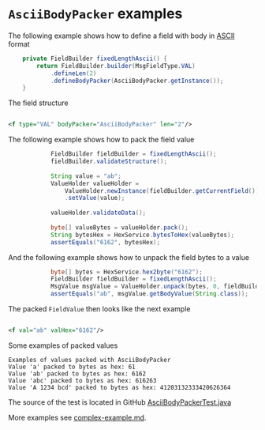 # `AsciiBodyPacker` examples

The following example shows how to define a field with body in [ASCII](https://en.wikipedia.org/wiki/ASCII) format
```Java
    private FieldBuilder fixedLengthAscii() {
        return FieldBuilder.builder(MsgFieldType.VAL)
            .defineLen(2)
            .defineBodyPacker(AsciiBodyPacker.getInstance());
    }
```

The field structure
```XML

<f type="VAL" bodyPacker="AsciiBodyPacker" len="2"/>
```

The following example shows how to pack the field value
```Java
            FieldBuilder fieldBuilder = fixedLengthAscii();
            fieldBuilder.validateStructure();
    
            String value = "ab";
            ValueHolder valueHolder =
                ValueHolder.newInstance(fieldBuilder.getCurrentField())
                .setValue(value);
            
            valueHolder.validateData();
    
            byte[] valueBytes = valueHolder.pack();
            String bytesHex = HexService.bytesToHex(valueBytes);
            assertEquals("6162", bytesHex);
```

And the following example shows how to unpack the field bytes to a value
```Java
            byte[] bytes = HexService.hex2byte("6162");
            FieldBuilder fieldBuilder = fixedLengthAscii();
            MsgValue msgValue = ValueHolder.unpack(bytes, 0, fieldBuilder.getCurrentField());
            assertEquals("ab", msgValue.getBodyValue(String.class));
```

The packed `FieldValue` then looks like the next example
```XML

<f val="ab" valHex="6162"/>
```

Some examples of packed values
```
Examples of values packed with AsciiBodyPacker
Value 'a' packed to bytes as hex: 61
Value 'ab' packed to bytes as hex: 6162
Value 'abc' packed to bytes as hex: 616263
Value 'A 1234 bcd' packed to bytes as hex: 41203132333420626364
```

The source of the test is located in GitHub [AsciiBodyPackerTest.java](https://github.com/credibledoc/credible-doc/blob/master/iso-8583-packer/src/test/java/com/credibledoc/iso8583packer/asciihex/AsciiBodyPackerTest.java)

More examples see [complex-example.md](../complex-example.md).